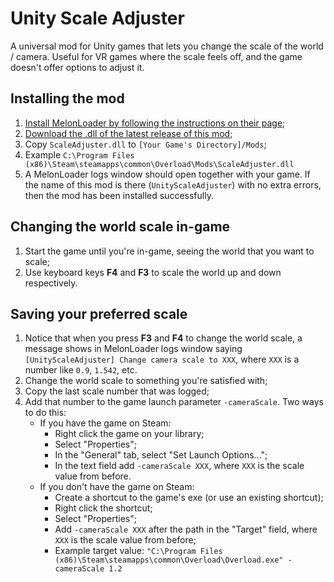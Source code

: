 # Unity Scale Adjuster

A universal mod for Unity games that lets you change the scale of the world / camera. Useful for VR games where the scale feels off, and the game doesn't offer options to adjust it.

## Installing the mod

1. [Install MelonLoader by following the instructions on their page](https://melonwiki.xyz/);
2. [Download the .dll of the latest release of this mod](https://github.com/Raicuparta/unity-scale-adjuster/releases/latest);
3. Copy `ScaleAdjuster.dll` to `[Your Game's Directory]/Mods`;
4. Example `C:\Program Files (x86)\Steam\steamapps\common\Overload\Mods\ScaleAdjuster.dll`
5. A MelonLoader logs window should open together with your game. If the name of this mod is there (`UnityScaleAdjuster`) with no extra errors, then the mod has been installed successfully.

## Changing the world scale in-game

1. Start the game until you're in-game, seeing the world that you want to scale;
2. Use keyboard keys **F4** and **F3** to scale the world up and down respectively.

## Saving your preferred scale

1. Notice that when you press **F3** and **F4** to change the world scale, a message shows in MelonLoader logs window saying `[UnityScaleAdjuster] Change camera scale to XXX`, where `XXX` is a number like `0.9`, `1.542`, etc.
2. Change the world scale to something you're satisfied with;
3. Copy the last scale number that was logged;
4. Add that number to the game launch parameter `-cameraScale`. Two ways to do this:
   * If you have the game on Steam:
      * Right click the game on your library;
      * Select "Properties";
      * In the "General" tab, select "Set Launch Options...";
      * In the text field add `-cameraScale XXX`, where `XXX` is the scale value from before.
   * If you don't have the game on Steam:
      * Create a shortcut to the game's exe (or use an existing shortcut);
      * Right click the shortcut;
      * Select "Properties";
      * Add `-cameraScale XXX` after the path in the "Target" field, where `XXX` is the scale value from before;
      * Example target value: `"C:\Program Files (x86)\Steam\steamapps\common\Overload\Overload.exe" -cameraScale 1.2`

